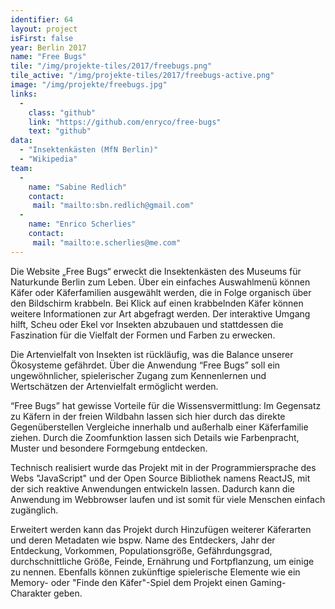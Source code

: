 ```yaml
---
identifier: 64
layout: project
isFirst: false
year: Berlin 2017
name: "Free Bugs"
tile: "/img/projekte-tiles/2017/freebugs.png"
tile_active: "/img/projekte-tiles/2017/freebugs-active.png"
image: "/img/projekte/freebugs.jpg"
links:
  -
    class: "github"
    link: "https://github.com/enryco/free-bugs"
    text: "github"
data:
  - "Insektenkästen (MfN Berlin)"
  - "Wikipedia"
team:
  -
    name: "Sabine Redlich"
    contact:
     mail: "mailto:sbn.redlich@gmail.com"
  -
    name: "Enrico Scherlies"
    contact:
     mail: "mailto:e.scherlies@me.com"
---
```


Die Website „Free Bugs“ erweckt die Insektenkästen des Museums für Naturkunde Berlin zum Leben. Über ein einfaches Auswahlmenü können Käfer oder Käferfamilien ausgewählt werden, die in Folge organisch über den Bildschirm krabbeln. Bei Klick auf einen krabbelnden Käfer können weitere Informationen zur Art abgefragt werden. Der interaktive Umgang hilft, Scheu oder Ekel vor Insekten abzubauen und stattdessen die Faszination für die Vielfalt der Formen und Farben zu erwecken.

Die Artenvielfalt von Insekten ist rückläufig, was die Balance unserer Ökosysteme gefährdet. Über die Anwendung “Free Bugs” soll ein ungewöhnlicher, spielerischer Zugang zum Kennenlernen und Wertschätzen der Artenvielfalt ermöglicht werden.

“Free Bugs” hat gewisse Vorteile für die Wissensvermittlung: Im Gegensatz zu Käfern in der freien Wildbahn lassen sich hier durch das direkte Gegenüberstellen Vergleiche innerhalb und außerhalb einer Käferfamilie ziehen. Durch die Zoomfunktion lassen sich Details wie Farbenpracht, Muster und besondere Formgebung entdecken.

Technisch realisiert wurde das Projekt mit in der Programmiersprache des Webs "JavaScript" und der Open Source Bibliothek namens ReactJS, mit der sich reaktive Anwendungen entwickeln lassen. Dadurch kann die Anwendung im Webbrowser laufen und ist somit für viele Menschen einfach zugänglich.

Erweitert werden kann das Projekt durch Hinzufügen weiterer Käferarten und deren Metadaten wie bspw. Name des Entdeckers, Jahr der Entdeckung, Vorkommen, Populationsgröße, Gefährdungsgrad, durchschnittliche Größe, Feinde, Ernährung und Fortpflanzung, um einige zu nennen. Ebenfalls können zukünftige spielerische Elemente wie ein Memory- oder "Finde den Käfer"-Spiel dem Projekt einen Gaming-Charakter geben.

